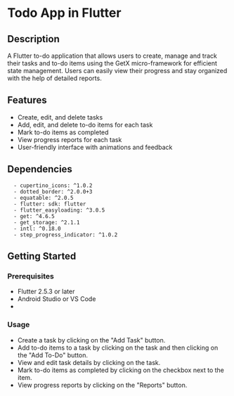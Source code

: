 # Todo App in Flutter 

## Description
A Flutter to-do application that allows users to create, manage and track their tasks and to-do items using the GetX micro-framework for efficient state management. Users can easily view their progress and stay organized with the help of detailed reports.

## Features
- Create, edit, and delete tasks
- Add, edit, and delete to-do items for each task
- Mark to-do items as completed
- View progress reports for each task
- User-friendly interface with animations and feedback

## Dependencies
      - cupertino_icons: ^1.0.2
      - dotted_border: ^2.0.0+3
      - equatable: ^2.0.5
      - flutter: sdk: flutter
      - flutter_easyloading: ^3.0.5
      - get: ^4.6.5
      - get_storage: ^2.1.1
      - intl: ^0.18.0
      - step_progress_indicator: ^1.0.2

## Getting Started

### Prerequisites
  - Flutter 2.5.3 or later
  - Android Studio or VS Code
  - 
### Usage
  - Create a task by clicking on the "Add Task" button.
  - Add to-do items to a task by clicking on the task and then clicking on the "Add To-Do" button.
  - View and edit task details by clicking on the task.
  - Mark to-do items as completed by clicking on the checkbox next to the item.
  - View progress reports by clicking on the "Reports" button.
